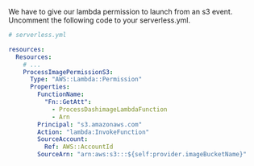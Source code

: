   
We have to give our lambda permission to launch from an s3 event. Uncomment the following code to your serverless.yml.

```yml
# serverless.yml

resources:
  Resources:
    # ...
    ProcessImagePermissionS3:
      Type: "AWS::Lambda::Permission"
      Properties:
        FunctionName:
          "Fn::GetAtt":
            - ProcessDashimageLambdaFunction
            - Arn
        Principal: "s3.amazonaws.com"
        Action: "lambda:InvokeFunction"
        SourceAccount:
          Ref: AWS::AccountId
        SourceArn: "arn:aws:s3:::${self:provider.imageBucketName}"
```
